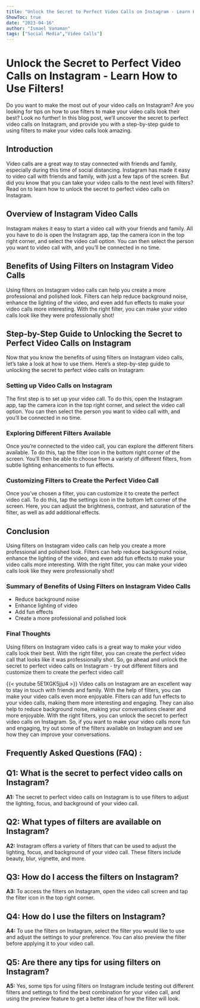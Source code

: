 ```yaml
---
title: "Unlock the Secret to Perfect Video Calls on Instagram - Learn How to Use Filters!"
ShowToc: true 
date: "2023-04-16"
author: "Ismael Vanaman" 
tags: ["Social Media","Video Calls"]
---
```

# Unlock the Secret to Perfect Video Calls on Instagram - Learn How to Use Filters!

Do you want to make the most out of your video calls on Instagram? Are you looking for tips on how to use filters to make your video calls look their best? Look no further! In this blog post, we’ll uncover the secret to perfect video calls on Instagram, and provide you with a step-by-step guide to using filters to make your video calls look amazing. 

## Introduction 

Video calls are a great way to stay connected with friends and family, especially during this time of social distancing. Instagram has made it easy to video call with friends and family, with just a few taps of the screen. But did you know that you can take your video calls to the next level with filters? Read on to learn how to unlock the secret to perfect video calls on Instagram. 

## Overview of Instagram Video Calls

Instagram makes it easy to start a video call with your friends and family. All you have to do is open the Instagram app, tap the camera icon in the top right corner, and select the video call option. You can then select the person you want to video call with, and you’ll be connected in no time. 

## Benefits of Using Filters on Instagram Video Calls

Using filters on Instagram video calls can help you create a more professional and polished look. Filters can help reduce background noise, enhance the lighting of the video, and even add fun effects to make your video calls more interesting. With the right filter, you can make your video calls look like they were professionally shot! 

## Step-by-Step Guide to Unlocking the Secret to Perfect Video Calls on Instagram

Now that you know the benefits of using filters on Instagram video calls, let’s take a look at how to use them. Here’s a step-by-step guide to unlocking the secret to perfect video calls on Instagram: 

### Setting up Video Calls on Instagram

The first step is to set up your video call. To do this, open the Instagram app, tap the camera icon in the top right corner, and select the video call option. You can then select the person you want to video call with, and you’ll be connected in no time. 

### Exploring Different Filters Available

Once you’re connected to the video call, you can explore the different filters available. To do this, tap the filter icon in the bottom right corner of the screen. You’ll then be able to choose from a variety of different filters, from subtle lighting enhancements to fun effects. 

### Customizing Filters to Create the Perfect Video Call

Once you’ve chosen a filter, you can customize it to create the perfect video call. To do this, tap the settings icon in the bottom left corner of the screen. Here, you can adjust the brightness, contrast, and saturation of the filter, as well as add additional effects. 

## Conclusion

Using filters on Instagram video calls can help you create a more professional and polished look. Filters can help reduce background noise, enhance the lighting of the video, and even add fun effects to make your video calls more interesting. With the right filter, you can make your video calls look like they were professionally shot! 

### Summary of Benefits of Using Filters on Instagram Video Calls

- Reduce background noise 
- Enhance lighting of video 
- Add fun effects 
- Create a more professional and polished look 

### Final Thoughts

Using filters on Instagram video calls is a great way to make your video calls look their best. With the right filter, you can create the perfect video call that looks like it was professionally shot. So, go ahead and unlock the secret to perfect video calls on Instagram - try out different filters and customize them to create the perfect video call!

{{< youtube 5E1XGK5jju4 >}} 
Video calls on Instagram are an excellent way to stay in touch with friends and family. With the help of filters, you can make your video calls even more enjoyable. Filters can add fun effects to your video calls, making them more interesting and engaging. They can also help to reduce background noise, making your conversations clearer and more enjoyable. With the right filters, you can unlock the secret to perfect video calls on Instagram. So, if you want to make your video calls more fun and engaging, try out some of the filters available on Instagram and see how they can improve your conversations.

## Frequently Asked Questions (FAQ) :
## Q1: What is the secret to perfect video calls on Instagram?

**A1:** The secret to perfect video calls on Instagram is to use filters to adjust the lighting, focus, and background of your video call.

## Q2: What types of filters are available on Instagram?

**A2:** Instagram offers a variety of filters that can be used to adjust the lighting, focus, and background of your video call. These filters include beauty, blur, vignette, and more. 

## Q3: How do I access the filters on Instagram?

**A3:** To access the filters on Instagram, open the video call screen and tap the filter icon in the top right corner. 

## Q4: How do I use the filters on Instagram?

**A4:** To use the filters on Instagram, select the filter you would like to use and adjust the settings to your preference. You can also preview the filter before applying it to your video call. 

## Q5: Are there any tips for using filters on Instagram?

**A5:** Yes, some tips for using filters on Instagram include testing out different filters and settings to find the best combination for your video call, and using the preview feature to get a better idea of how the filter will look.


